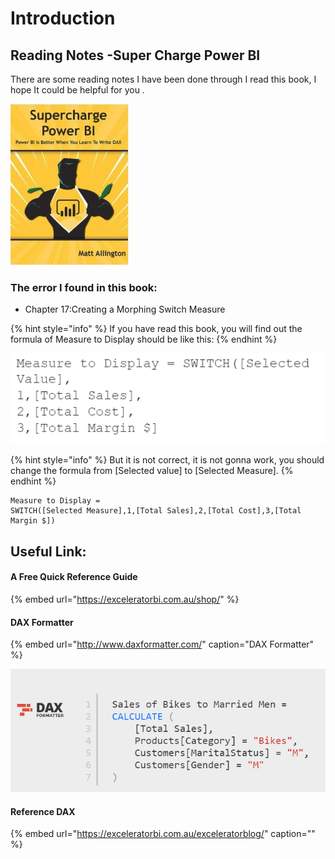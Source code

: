 # Introduction

## Reading Notes -Super Charge Power BI

There are some reading notes I have been done through I read this book, I hope It could be helpful for you .

![](.gitbook/assets/image%20%2863%29.png)



### The error I found in this book:

* Chapter 17:Creating a Morphing Switch Measure 



{% hint style="info" %}
If you have read this book, you will find out the formula of Measure to Display should be like this:
{% endhint %}



![](.gitbook/assets/image%20%2824%29.png)

{% hint style="info" %}
But it is not correct, it is not gonna work, you should change the formula from \[Selected value\] to \[Selected Measure\].
{% endhint %}



```text
Measure to Display = 
SWITCH([Selected Measure],1,[Total Sales],2,[Total Cost],3,[Total Margin $])
```





## Useful Link:

#### A Free Quick Reference Guide

{% embed url="https://exceleratorbi.com.au/shop/" %}

#### DAX Formatter

{% embed url="http://www.daxformatter.com/" caption="DAX Formatter" %}

![](.gitbook/assets/image%20%2815%29.png)

#### Reference DAX

{% embed url="https://exceleratorbi.com.au/exceleratorblog/" caption="" %}







